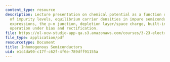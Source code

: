 ```yaml
---
content_type: resource
description: Lecture presentation on chemical potential as a function of T, population
  of impurity levels, equilibrium carrier densities in impure semiconductors, simplified
  expressions, the p-n junction, depletion layer/space charge, built-in voltage, and
  operation under bias and rectification.
file: https://ol-ocw-studio-app-qa.s3.amazonaws.com/courses/3-23-electrical-optical-and-magnetic-properties-of-materials-fall-2007/e1c4da90c17fc62f4f6e789dff91155a_lec14.pdf
file_type: application/pdf
resourcetype: Document
title: Inhomogenous Semiconductors
uid: e1c4da90-c17f-c62f-4f6e-789dff91155a
---
```

